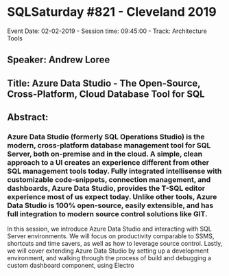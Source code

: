 # SQLSaturday #821 - Cleveland 2019
Event Date: 02-02-2019 - Session time: 09:45:00 - Track: Architecture  Tools
## Speaker: Andrew Loree
## Title: Azure Data Studio - The Open-Source, Cross-Platform, Cloud Database Tool for SQL
## Abstract:
### Azure Data Studio (formerly SQL Operations Studio) is the modern, cross-platform database management tool for SQL Server, both on-premise and in the cloud.  A simple, clean approach to a UI creates an experience different from other SQL management tools today.  Fully integrated intellisense with customizable code-snippets, connection management, and dashboards, Azure Data Studio, provides the T-SQL editor experience most of us expect today.  Unlike other tools, Azure Data Studio is 100% open-source, easily extensible, and has full integration to modern source control solutions like GIT.
In this session, we introduce Azure Data Studio and interacting with SQL Server environments.  We will focus on productivity comparable to SSMS, shortcuts and time savers, as well as how to leverage source control.  Lastly, we will cover extending Azure Data Studio by setting up a development environment, and walking through the process of build and debugging a custom dashboard component, using Electro

